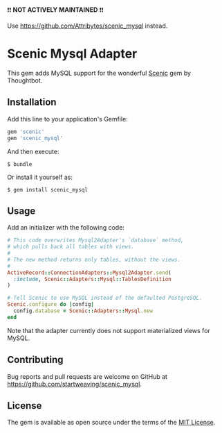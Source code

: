 :exclamation::exclamation: **NOT ACTIVELY MAINTAINED** :exclamation::exclamation:

Use https://github.com/Attribytes/scenic_mysql instead.

# Scenic Mysql Adapter

This gem adds MySQL support for the wonderful [Scenic](https://github.com/thoughtbot/scenic) gem by Thoughtbot.

## Installation

Add this line to your application's Gemfile:

```ruby
gem 'scenic'
gem 'scenic_mysql'
```

And then execute:

    $ bundle

Or install it yourself as:

    $ gem install scenic_mysql

## Usage

Add an initializer with the following code:

```ruby
# This code overwrites Mysql2Adapter's `database` method,
# which pulls back all tables with views.
#
# The new method returns only tables, without the views.
#
ActiveRecord::ConnectionAdapters::Mysql2Adapter.send(
  :include, Scenic::Adapters::Mysql::TablesDefinition
)

# Tell Scenic to use MySQL instead of the defaulted PostgreSQL.
Scenic.configure do |config|
  config.database = Scenic::Adapters::Mysql.new
end
```

Note that the adapter currently does not support materialized views for MySQL.

## Contributing

Bug reports and pull requests are welcome on GitHub at https://github.com/startweaving/scenic_mysql.


## License

The gem is available as open source under the terms of the [MIT License](http://opensource.org/licenses/MIT).
